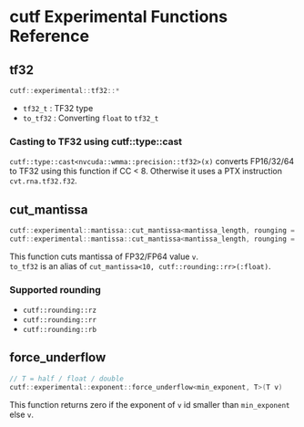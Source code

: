 # cutf Experimental Functions Reference

## tf32
```cpp
cutf::experimental::tf32::*
```

- `tf32_t` : TF32 type
- `to_tf32` : Converting `float` to `tf32_t`

### Casting to TF32 using cutf::type::cast
`cutf::type::cast<nvcuda::wmma::precision::tf32>(x)` converts FP16/32/64 to TF32 using this function if CC < 8.
Otherwise it uses a PTX instruction `cvt.rna.tf32.f32`.

## cut_mantissa
```cpp
cutf::experimental::mantissa::cut_mantissa<mantissa_length, rounging = cutf::rounding::rr>(v : float)
cutf::experimental::mantissa::cut_mantissa<mantissa_length, rounging = cutf::rounding::rr>(v : double)
```

This function cuts mantissa of FP32/FP64 value `v`.  
`to_tf32` is an alias of `cut_mantissa<10, cutf::rounding::rr>(:float)`.

### Supported rounding
- `cutf::rounding::rz`
- `cutf::rounding::rr`
- `cutf::rounding::rb`

## force_underflow
```cpp
// T = half / float / double
cutf::experimental::exponent::force_underflow<min_exponent, T>(T v)
```

This function returns zero if the exponent of `v` id smaller than `min_exponent` else `v`.
